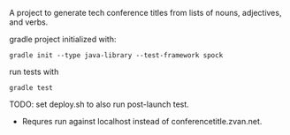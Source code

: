 A project to generate tech conference titles from lists of nouns, adjectives, and verbs.

gradle project initialized with:
```
gradle init --type java-library --test-framework spock
```

run tests with
```
gradle test
```

TODO:
set deploy.sh to also run post-launch test.
 * Requres run against localhost instead of conferencetitle.zvan.net.
